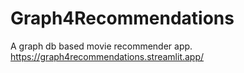 # Graph4Recommendations
A graph db based movie recommender app.
https://graph4recommendations.streamlit.app/
